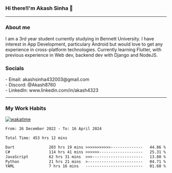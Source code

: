 <h3>Hi there!I'm Akash Sinha 👋</h3>

--- 

<h3>About me</h3>
I am a 3rd year student currently studying in Bennett University. I have interest in App Development, particulary Android but would love to get any experience in cross-platform technologies. Currently learning Flutter, with previous experience in Web dev, backend dev with Django and NodeJS.

<h3>Socials</h3>
 - Email: akashsinha432003@gmail.com<br>
 - Discord: @Akash8760<br>
 - LinkedIn: www.linkedin.com/in/akash4323<br>


---

<h3>My Work Habits</h3>

[![wakatime](https://wakatime.com/badge/user/938b2951-49cf-4810-9b9e-c17cde3d3343.svg)](https://wakatime.com/@938b2951-49cf-4810-9b9e-c17cde3d3343)

<!--START_SECTION:waka-->

```txt
From: 26 December 2022 - To: 16 April 2024

Total Time: 453 hrs 12 mins

Dart               203 hrs 19 mins >>>>>>>>>>>--------------   44.86 %
C#                 114 hrs 41 mins >>>>>>-------------------   25.31 %
JavaScript         62 hrs 31 mins  >>>----------------------   13.80 %
Python             21 hrs 21 mins  >------------------------   04.71 %
YAML               7 hrs 16 mins   -------------------------   01.60 %
```

<!--END_SECTION:waka-->

